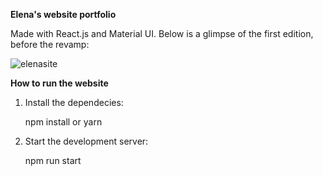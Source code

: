 **Elena's website portfolio** </br>

Made with React.js and Material UI. Below is a glimpse of the first edition, before the revamp:


![elenasite](https://github.com/user-attachments/assets/65e4dd3b-f748-4949-a13a-ce2901ecc9e9)









**How to run the website**

1. Install the dependecies:

    npm install or yarn

2. Start the development server:

    npm run start

